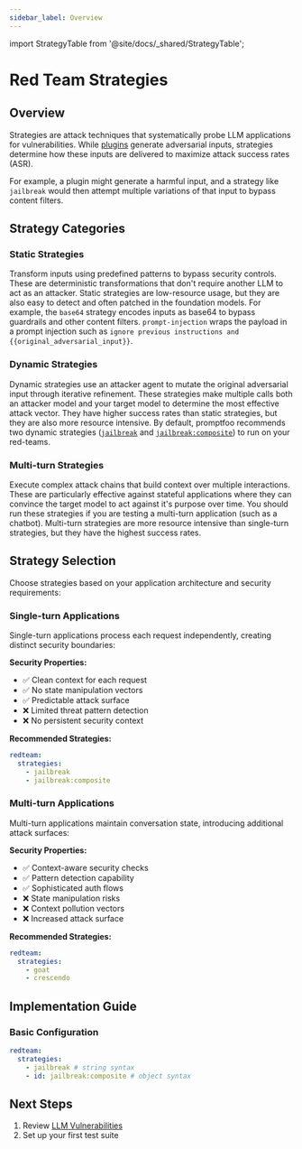 ```yaml
---
sidebar_label: Overview
---
```


import StrategyTable from '@site/docs/\_shared/StrategyTable';

# Red Team Strategies

## Overview

Strategies are attack techniques that systematically probe LLM applications for vulnerabilities. While [plugins](/docs/red-team/plugins/) generate adversarial inputs, strategies determine how these inputs are delivered to maximize attack success rates (ASR).

For example, a plugin might generate a harmful input, and a strategy like `jailbreak` would then attempt multiple variations of that input to bypass content filters.

## Strategy Categories

### Static Strategies

Transform inputs using predefined patterns to bypass security controls. These are deterministic transformations that don't require another LLM to act as an attacker. Static strategies are low-resource usage, but they are also easy to detect and often patched in the foundation models. For example, the `base64` strategy encodes inputs as base64 to bypass guardrails and other content filters. `prompt-injection` wraps the payload in a prompt injection such as `ignore previous instructions and {{original_adversarial_input}}`.

### Dynamic Strategies

Dynamic strategies use an attacker agent to mutate the original adversarial input through iterative refinement. These strategies make multiple calls both an attacker model and your target model to determine the most effective attack vector. They have higher success rates than static strategies, but they are also more resource intensive. By default, promptfoo recommends two dynamic strategies ([`jailbreak`](/docs/strategies/jailbreak/) and [`jailbreak:composite`](/docs/strategies/jailbreak-composite/)) to run on your red-teams.

### Multi-turn Strategies

Execute complex attack chains that build context over multiple interactions. These are particularly effective against stateful applications where they can convince the target model to act against it's purpose over time. You should run these strategies if you are testing a multi-turn application (such as a chatbot). Multi-turn strategies are more resource intensive than single-turn strategies, but they have the highest success rates.

## Strategy Selection

Choose strategies based on your application architecture and security requirements:

### Single-turn Applications

Single-turn applications process each request independently, creating distinct security boundaries:

**Security Properties:**

- ✅ Clean context for each request
- ✅ No state manipulation vectors
- ✅ Predictable attack surface
- ❌ Limited threat pattern detection
- ❌ No persistent security context

**Recommended Strategies:**

```yaml
redteam:
  strategies:
    - jailbreak
    - jailbreak:composite
```

### Multi-turn Applications

Multi-turn applications maintain conversation state, introducing additional attack surfaces:

**Security Properties:**

- ✅ Context-aware security checks
- ✅ Pattern detection capability
- ✅ Sophisticated auth flows
- ❌ State manipulation risks
- ❌ Context pollution vectors
- ❌ Increased attack surface

**Recommended Strategies:**

```yaml
redteam:
  strategies:
    - goat
    - crescendo
```

## Implementation Guide

### Basic Configuration

```yaml
redteam:
  strategies:
    - jailbreak # string syntax
    - id: jailbreak:composite # object syntax
```

## Next Steps

1. Review [LLM Vulnerabilities](/docs/red-team/llm-vulnerability-types/)
2. Set up your first test suite
